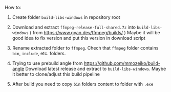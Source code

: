 How to:
1. Create folder `build-libs-windows` in repository root
2. Download and extract `ffmpeg-release-full-shared.7z` into `build-libs-windows` ( from https://www.gyan.dev/ffmpeg/builds/ )
   Maybe it will be good idea to fix version and put this version in download script
3. Rename extracted folder to `ffmpeg`. Chech that `ffmpeg` folder contains `bin`, `include`, etc. folders.
4. Trying to use prebuild angle from https://github.com/mmozeiko/build-angle
   Download latest release and extract to `build-libs-windows`.
   Maybe it better to clone/adjust this build pipeline

5. After build you need to copy `bin` folders content to folder with `.exe`